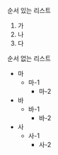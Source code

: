순서 있는 리스트
1. 가
0. 나
3. 다

순서 없는 리스트
* 마
  * 마-1
    * 마-2
* 바
  * 바-1
    * 바-2
* 사
  * 사-1
    * 사-2
